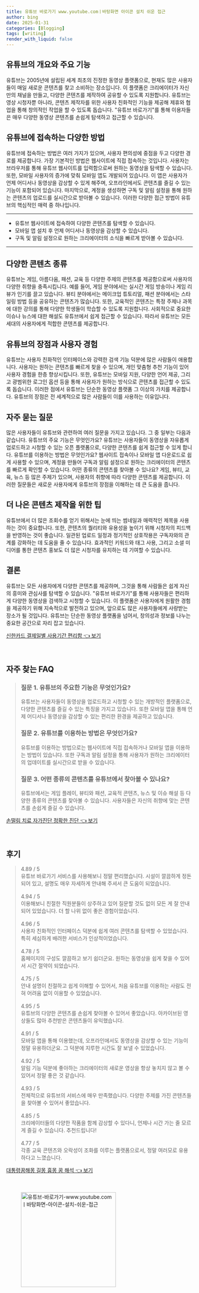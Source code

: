 ```yaml
---
title: 유튜브 바로가기 www.youtube.comㅣ바탕화면 아이콘 설치 쉬운 접근
author: bing
date: 2025-01-31
categories: [Blogging]
tags: [writing]
render_with_liquid: false
---
```



<h2 id='유튜브_소개'>유튜브의 개요와 주요 기능</h2>

<p>유튜브는 2005년에 설립된 세계 최초의 진정한 동영상 플랫폼으로, 현재도 많은 사용자들이 매일 새로운 콘텐츠를 찾고 소비하는 장소입니다. 이 플랫폼은 크리에이터가 자신만의 채널을 만들고, 다양한 콘텐츠를 제작하여 공유할 수 있도록 지원합니다. 유튜브는 영상 시청자뿐 아니라, 콘텐츠 제작자를 위한 사용자 친화적인 기능을 제공해 제휴와 협업을 통해 창의적인 작업을 할 수 있도록 돕습니다. "유튜브 바로가기"를 통해 이용자들은 매우 다양한 동영상 콘텐츠를 손쉽게 탐색하고 접근할 수 있습니다.</p>

<h2 id='접속_방법'>유튜브에 접속하는 다양한 방법</h2>

<p>유튜브에 접속하는 방법은 여러 가지가 있으며, 사용자 편의성에 중점을 두고 다양한 경로를 제공합니다. 가장 기본적인 방법은 웹사이트에 직접 접속하는 것입니다. 사용자는 브라우저를 통해 유튜브 웹사이트를 입력함으로써 원하는 동영상을 탐색할 수 있습니다. 또한, 모바일 사용자의 증가에 맞춰 모바일 앱도 개발되어 있습니다. 이 앱은 사용자가 언제 어디서나 동영상을 감상할 수 있게 해주며, 오프라인에서도 콘텐츠를 즐길 수 있는 기능이 포함되어 있습니다. 마지막으로, 계정을 생성하면 구독 및 알림 설정을 통해 원하는 콘텐츠의 업로드를 실시간으로 받아볼 수 있습니다. 이러한 다양한 접근 방법이 유튜브의 핵심적인 매력 중 하나입니다.</p>

<hr />

<ul>
    <li>유튜브 웹사이트에 접속하여 다양한 콘텐츠를 탐색할 수 있습니다.</li>
    <li>모바일 앱 설치 후 언제 어디서나 동영상을 감상할 수 있습니다.</li>
    <li>구독 및 알림 설정으로 원하는 크리에이터의 소식을 빠르게 받아볼 수 있습니다.</li>
</ul>

<hr />

<h2 id='유튜브_콘텐츠'>다양한 콘텐츠 종류</h2>

<p>유튜브는 게임, 아름다움, 패션, 교육 등 다양한 주제의 콘텐츠를 제공함으로써 사용자의 다양한 취향을 충족시킵니다. 예를 들어, 게임 분야에서는 실시간 게임 방송이나 게임 리뷰가 인기를 끌고 있습니다. 뷰티 분야에서는 메이크업 튜토리얼, 패션 분야에서는 스타일링 방법 등을 공유하는 콘텐츠가 많습니다. 또한, 교육적인 콘텐츠는 특정 주제나 과목에 대한 강의를 통해 다양한 학생들이 학습할 수 있도록 지원합니다. 사회적으로 중요한 이슈나 뉴스에 대한 해설도 유튜브에서 쉽게 접근할 수 있습니다. 따라서 유튜브는 모든 세대의 사용자에게 적합한 콘텐츠를 제공합니다.</p>

<h2 id='유튜브_장점'>유튜브의 장점과 사용자 경험</h2>

<p>유튜브는 사용자 친화적인 인터페이스와 강력한 검색 기능 덕분에 많은 사람들이 애용합니다. 사용자는 원하는 콘텐츠를 빠르게 찾을 수 있으며, 개인 맞춤형 추천 기능이 있어 사용자 경험을 한층 향상시킵니다. 또한, 유튜브는 모바일 지원, 다양한 언어 제공, 그리고 광범위한 로그인 옵션 등을 통해 사용자가 원하는 방식으로 콘텐츠를 접근할 수 있도록 돕습니다. 이러한 점에서 유튜브는 단순한 동영상 플랫폼 그 이상의 가치를 제공합니다. 유튜브의 장점은 전 세계적으로 많은 사람들이 이를 사용하는 이유입니다.</p>

<h2 id='자주_묻는_질문'>자주 묻는 질문</h2>

<p>많은 사용자들이 유튜브와 관련하여 여러 질문을 가지고 있습니다. 그 중 일부는 다음과 같습니다. 유튜브의 주요 기능은 무엇인가요? 유튜브는 사용자들이 동영상을 자유롭게 업로드하고 시청할 수 있는 오픈 플랫폼으로, 다양한 콘텐츠를 쉽게 접근할 수 있게 합니다. 유튜브를 이용하는 방법은 무엇인가요? 웹사이트 접속이나 모바일 앱 다운로드로 쉽게 사용할 수 있으며, 계정을 만들어 구독과 알림 설정으로 원하는 크리에이터의 콘텐츠를 빠르게 확인할 수 있습니다. 어떤 종류의 콘텐츠를 찾아볼 수 있나요? 게임, 뷰티, 교육, 뉴스 등 많은 주제가 있으며, 사용자의 취향에 따라 다양한 콘텐츠를 제공합니다. 이러한 질문들은 새로운 사용자에게 유튜브의 장점을 이해하는 데 큰 도움을 줍니다.</p>

<h2 id='보다_더_끌리는_콘텐츠_제작'>더 나은 콘텐츠 제작을 위한 팁</h2>

<p>유튜브에서 더 많은 조회수를 얻기 위해서는 눈에 띄는 썸네일과 매력적인 제목을 사용하는 것이 중요합니다. 또한, 콘텐츠의 퀄리티와 유용성을 높이기 위해 시청자의 피드백을 반영하는 것이 좋습니다. 일관된 업로드 일정과 정기적인 상호작용은 구독자와의 관계를 강화하는 데 도움을 줄 수 있습니다. 효과적인 키워드와 태그 사용, 그리고 소셜 미디어를 통한 콘텐츠 홍보도 더 많은 시청자를 유치하는 데 기여할 수 있습니다.</p>

<h2 id='결론'>결론</h2>

<p>유튜브는 모든 사용자에게 다양한 콘텐츠를 제공하며, 그것을 통해 사람들은 쉽게 자신의 흥미와 관심사를 탐색할 수 있습니다. "유튜브 바로가기"를 통해 사용자들은 편리하게 다양한 동영상을 검색하고 시청할 수 있습니다. 이 플랫폼은 사용자에게 원활한 경험을 제공하기 위해 지속적으로 발전하고 있으며, 앞으로도 많은 사용자들에게 사랑받는 장소가 될 것입니다. 유튜브는 단순한 동영상 플랫폼을 넘어서, 창의성과 정보를 나누는 중요한 공간으로 자리 잡고 있습니다.</p>


<p><a class="click-button" title="신한카드 결제일별 사용기간 편리함" href="https://afficreate.github.io/posts/%EC%8B%A0%ED%95%9C%EC%B9%B4%EB%93%9C-%EA%B2%B0%EC%A0%9C%EC%9D%BC%EB%B3%84-%EC%82%AC%EC%9A%A9%EA%B8%B0%EA%B0%84-%ED%8E%B8%EB%A6%AC%ED%95%A8/" rel="dofollow">신한카드 결제일별 사용기간 편리함 👈 보기</a></p><br>
<h2 id='자주_찾는_FAQ'>자주 찾는 FAQ</h2>
<div itemscope="" itemtype="https://schema.org/FAQPage"> 
<blockquote> 
<div itemscope="" itemprop="mainEntity" itemtype="https://schema.org/Question"> 
<h3 itemprop="name">질문 1. 유튜브의 주요한 기능은 무엇인가요?</h3> 
<div itemscope="" itemprop="acceptedAnswer" itemtype="https://schema.org/Answer"> 
<span itemprop="text"> 
<p>유튜브는 사용자들이 동영상을 업로드하고 시청할 수 있는 개방적인 플랫폼으로, 다양한 콘텐츠를 즐길 수 있는 특징을 가지고 있습니다. 또한 모바일 앱을 통해 언제 어디서나 동영상을 감상할 수 있는 편리한 환경을 제공하고 있습니다.</p> 
</span> 
</div> 
</div> 

<div itemscope="" itemprop="mainEntity" itemtype="https://schema.org/Question"> 
<h3 itemprop="name">질문 2. 유튜브를 이용하는 방법은 무엇인가요?</h3> 
<div itemscope="" itemprop="acceptedAnswer" itemtype="https://schema.org/Answer"> 
<span itemprop="text"> 
<p>유튜브를 이용하는 방법으로는 웹사이트에 직접 접속하거나 모바일 앱을 이용하는 방법이 있습니다. 또한 구독과 알림 설정을 통해 사용자가 원하는 크리에이터의 업데이트를 실시간으로 받을 수 있습니다.</p> 
</span> 
</div> 
</div> 

<div itemscope="" itemprop="mainEntity" itemtype="https://schema.org/Question"> 
<h3 itemprop="name">질문 3. 어떤 종류의 콘텐츠를 유튜브에서 찾아볼 수 있나요?</h3> 
<div itemscope="" itemprop="acceptedAnswer" itemtype="https://schema.org/Answer"> 
<span itemprop="text"> 
<p>유튜브에서는 게임 플레이, 뷰티와 패션, 교육적 콘텐츠, 뉴스 및 이슈 해설 등 다양한 종류의 콘텐츠를 찾아볼 수 있습니다. 사용자들은 자신의 취향에 맞는 콘텐츠를 손쉽게 즐길 수 있습니다.</p> 
</span> 
</div> 
</div> 
</blockquote> 
</div>
<p><a class="click-button" title="손떨림 치료 자가진단 정확한 진단" href="https://afficreate.github.io/posts/%EC%86%90%EB%96%A8%EB%A6%BC-%EC%B9%98%EB%A3%8C-%EC%9E%90%EA%B0%80%EC%A7%84%EB%8B%A8-%EC%A0%95%ED%99%95%ED%95%9C-%EC%A7%84%EB%8B%A8/" rel="dofollow">손떨림 치료 자가진단 정확한 진단 👈 보기</a></p><br>
<h2 id='후기'>후기</h2>
<div itemscope itemtype="https://schema.org/Product">
  <blockquote>
  <div itemprop="review" itemscope itemtype="https://schema.org/Review">
      <div itemprop="reviewRating" itemscope itemtype="https://schema.org/Rating"> <span itemprop="ratingValue">4.89</span> / <span itemprop="bestRating">5</span> </div>
      <span itemprop="reviewBody">유튜브 바로가기 서비스를 사용해보니 정말 편리했습니다. 시설이 깔끔하게 정돈되어 있고, 설명도 매우 자세하게 안내해 주셔서 큰 도움이 되었습니다.</span>
  </div>
  <br>
  <div itemprop="review" itemscope itemtype="https://schema.org/Review">
      <div itemprop="reviewRating" itemscope itemtype="https://schema.org/Rating"> <span itemprop="ratingValue">4.94</span> / <span itemprop="bestRating">5</span> </div>
      <span itemprop="reviewBody">이용해보니 친절한 직원분들이 상주하고 있어 질문할 것도 없이 모든 게 잘 안내되어 있었습니다. 더 할 나위 없이 좋은 경험이었습니다.</span>
  </div>
  <br>
  <div itemprop="review" itemscope itemtype="https://schema.org/Review">
      <div itemprop="reviewRating" itemscope itemtype="https://schema.org/Rating"> <span itemprop="ratingValue">4.96</span> / <span itemprop="bestRating">5</span> </div>
      <span itemprop="reviewBody">사용자 친화적인 인터페이스 덕분에 쉽게 여러 콘텐츠를 탐색할 수 있었습니다. 특히 세심하게 배려한 서비스가 인상적이었습니다.</span>
  </div>
  <br>
  <div itemprop="review" itemscope itemtype="https://schema.org/Review">
      <div itemprop="reviewRating" itemscope itemtype="https://schema.org/Rating"> <span itemprop="ratingValue">4.78</span> / <span itemprop="bestRating">5</span> </div>
      <span itemprop="reviewBody">홈페이지의 구성도 깔끔하고 보기 쉽더군요. 원하는 동영상을 쉽게 찾을 수 있어서 시간 절약이 되었습니다.</span>
  </div>
  <br>
  <div itemprop="review" itemscope itemtype="https://schema.org/Review">
      <div itemprop="reviewRating" itemscope itemtype="https://schema.org/Rating"> <span itemprop="ratingValue">4.75</span> / <span itemprop="bestRating">5</span> </div>
      <span itemprop="reviewBody">안내 설명이 친절하고 쉽게 이해할 수 있어서, 처음 유튜브를 이용하는 사람도 전혀 어려움 없이 이용할 수 있었습니다.</span>
  </div>
  <br>
  <div itemprop="review" itemscope itemtype="https://schema.org/Review">
      <div itemprop="reviewRating" itemscope itemtype="https://schema.org/Rating"> <span itemprop="ratingValue">4.95</span> / <span itemprop="bestRating">5</span> </div>
      <span itemprop="reviewBody">유튜브의 다양한 콘텐츠를 손쉽게 찾아볼 수 있어서 좋았습니다. 아카이브된 영상들도 많아 추천받은 콘텐츠들이 유익했습니다.</span>
  </div>
  <br>
  <div itemprop="review" itemscope itemtype="https://schema.org/Review">
      <div itemprop="reviewRating" itemscope itemtype="https://schema.org/Rating"> <span itemprop="ratingValue">4.91</span> / <span itemprop="bestRating">5</span> </div>
      <span itemprop="reviewBody">모바일 앱을 통해 이용했는데, 오프라인에서도 동영상을 감상할 수 있는 기능이 정말 유용하더군요. 그 덕분에 지루한 시간도 잘 보낼 수 있었습니다.</span>
  </div>
  <br>
  <div itemprop="review" itemscope itemtype="https://schema.org/Review">
      <div itemprop="reviewRating" itemscope itemtype="https://schema.org/Rating"> <span itemprop="ratingValue">4.92</span> / <span itemprop="bestRating">5</span> </div>
      <span itemprop="reviewBody">알림 기능 덕분에 좋아하는 크리에이터의 새로운 영상을 항상 놓치지 않고 볼 수 있어서 정말 좋은 것 같습니다.</span>
  </div>
  <br>
  <div itemprop="review" itemscope itemtype="https://schema.org/Review">
      <div itemprop="reviewRating" itemscope itemtype="https://schema.org/Rating"> <span itemprop="ratingValue">4.93</span> / <span itemprop="bestRating">5</span> </div>
      <span itemprop="reviewBody">전체적으로 유튜브의 서비스에 매우 만족했습니다. 다양한 주제를 가진 콘텐츠들을 찾아볼 수 있어서 좋았습니다.</span>
  </div>
  <br>
  <div itemprop="review" itemscope itemtype="https://schema.org/Review">
      <div itemprop="reviewRating" itemscope itemtype="https://schema.org/Rating"> <span itemprop="ratingValue">4.85</span> / <span itemprop="bestRating">5</span> </div>
      <span itemprop="reviewBody">크리에이터들의 다양한 작품을 함께 감상할 수 있다니, 언제나 시간 가는 줄 모르게 즐길 수 있습니다. 추천드립니다!</span>
  </div>
  <br>
  <div itemprop="review" itemscope itemtype="https://schema.org/Review">
      <div itemprop="reviewRating" itemscope itemtype="https://schema.org/Rating"> <span itemprop="ratingValue">4.77</span> / <span itemprop="bestRating">5</span> </div>
      <span itemprop="reviewBody">각종 교육 콘텐츠와 오락성이 조화를 이루는 플랫폼으로서, 정말 여러모로 유용하다고 느꼈습니다.</span>
  </div>
  </blockquote>
</div>
<p><a class="click-button" title="대통령꿈해몽 길몽 흉몽 꿈 해석" href="https://afficreate.github.io/posts/%EB%8C%80%ED%86%B5%EB%A0%B9%EA%BF%88%ED%95%B4%EB%AA%BD-%EA%B8%B8%EB%AA%BD-%ED%9D%89%EB%AA%BD-%EA%BF%88-%ED%95%B4%EC%84%9D/" rel="dofollow">대통령꿈해몽 길몽 흉몽 꿈 해석 👈 보기</a></p><br>
<figure class="image"><img src="https://afficreate.github.io/assets/img/thumbnail/유튜브-바로가기-www.youtube.comㅣ바탕화면-아이콘-설치-쉬운-접근.webp" alt="유튜브-바로가기-www.youtube.comㅣ바탕화면-아이콘-설치-쉬운-접근" width="256" height="256"></figure>